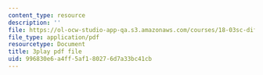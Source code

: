 ```yaml
---
content_type: resource
description: ''
file: https://ol-ocw-studio-app-qa.s3.amazonaws.com/courses/18-03sc-differential-equations-fall-2011/996830e6a4ff5af180276d7a33bc41cb_EQJBp6Ym-6A.pdf
file_type: application/pdf
resourcetype: Document
title: 3play pdf file
uid: 996830e6-a4ff-5af1-8027-6d7a33bc41cb
---
```

